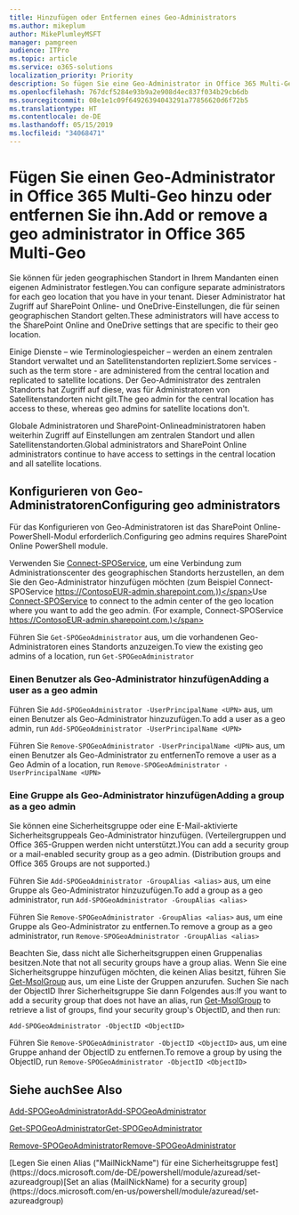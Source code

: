 ```yaml
---
title: Hinzufügen oder Entfernen eines Geo-Administrators
ms.author: mikeplum
author: MikePlumleyMSFT
manager: pamgreen
audience: ITPro
ms.topic: article
ms.service: o365-solutions
localization_priority: Priority
description: So fügen Sie eine Geo-Administrator in Office 365 Multi-Geo hinzu oder entfernen ihn.
ms.openlocfilehash: 767dcf5284e93b9a2e908d4ec837f034b29cb6db
ms.sourcegitcommit: 08e1e1c09f64926394043291a77856620d6f72b5
ms.translationtype: HT
ms.contentlocale: de-DE
ms.lasthandoff: 05/15/2019
ms.locfileid: "34068471"
---
```

# <a name="add-or-remove-a-geo-administrator-in-office-365-multi-geo"></a><span data-ttu-id="aede3-103">Fügen Sie einen Geo-Administrator in Office 365 Multi-Geo hinzu oder entfernen Sie ihn.</span><span class="sxs-lookup"><span data-stu-id="aede3-103">Add or remove a geo administrator in Office 365 Multi-Geo</span></span>

<span data-ttu-id="aede3-104">Sie können für jeden geographischen Standort in Ihrem Mandanten einen eigenen Administrator festlegen.</span><span class="sxs-lookup"><span data-stu-id="aede3-104">You can configure separate administrators for each geo location that you have in your tenant.</span></span> <span data-ttu-id="aede3-105">Dieser Administrator hat Zugriff auf SharePoint Online- und OneDrive-Einstellungen, die für seinen geographischen Standort gelten.</span><span class="sxs-lookup"><span data-stu-id="aede3-105">These administrators will have access to the SharePoint Online and OneDrive settings that are specific to their geo location.</span></span>

<span data-ttu-id="aede3-106">Einige Dienste – wie Terminologiespeicher – werden an einem zentralen Standort verwaltet und an Satellitenstandorten repliziert.</span><span class="sxs-lookup"><span data-stu-id="aede3-106">Some services - such as the term store - are administered from the central location and replicated to satellite locations.</span></span> <span data-ttu-id="aede3-107">Der Geo-Administrator des zentralen Standorts hat Zugriff auf diese, was für Administratoren von Satellitenstandorten nicht gilt.</span><span class="sxs-lookup"><span data-stu-id="aede3-107">The geo admin for the central location has access to these, whereas geo admins for satellite locations don't.</span></span>

<span data-ttu-id="aede3-108">Globale Administratoren und SharePoint-Onlineadministratoren haben weiterhin Zugriff auf Einstellungen am zentralen Standort und allen Satellitenstandorten.</span><span class="sxs-lookup"><span data-stu-id="aede3-108">Global administrators and SharePoint Online administrators continue to have access to settings in the central location and all satellite locations.</span></span>

## <a name="configuring-geo-administrators"></a><span data-ttu-id="aede3-109">Konfigurieren von Geo-Administratoren</span><span class="sxs-lookup"><span data-stu-id="aede3-109">Configuring geo administrators</span></span>

<span data-ttu-id="aede3-110">Für das Konfigurieren von Geo-Administratoren ist das SharePoint Online-PowerShell-Modul erforderlich.</span><span class="sxs-lookup"><span data-stu-id="aede3-110">Configuring geo admins requires SharePoint Online PowerShell module.</span></span>

<span data-ttu-id="aede3-111">Verwenden Sie [Connect-SPOService](https://docs.microsoft.com/powershell/module/sharepoint-online/Connect-SPOService), um eine Verbindung zum Administrationscenter des geographischen Standorts herzustellen, an dem Sie den Geo-Administrator hinzufügen möchten (zum Beispiel Connect-SPOService https://ContosoEUR-admin.sharepoint.com.))</span><span class="sxs-lookup"><span data-stu-id="aede3-111">Use [Connect-SPOService](https://docs.microsoft.com/powershell/module/sharepoint-online/Connect-SPOService) to connect to the admin center of the geo location where you want to add the geo admin. (For example, Connect-SPOService  https://ContosoEUR-admin.sharepoint.com.)</span></span>

<span data-ttu-id="aede3-112">Führen Sie `Get-SPOGeoAdministrator` aus, um die vorhandenen Geo-Administratoren eines Standorts anzuzeigen.</span><span class="sxs-lookup"><span data-stu-id="aede3-112">To view the existing geo admins of a location, run `Get-SPOGeoAdministrator`</span></span>

### <a name="adding-a-user-as-a-geo-admin"></a><span data-ttu-id="aede3-113">Einen Benutzer als Geo-Administrator hinzufügen</span><span class="sxs-lookup"><span data-stu-id="aede3-113">Adding a user as a geo admin</span></span>

<span data-ttu-id="aede3-114">Führen Sie `Add-SPOGeoAdministrator -UserPrincipalName <UPN>` aus, um einen Benutzer als Geo-Administrator hinzuzufügen.</span><span class="sxs-lookup"><span data-stu-id="aede3-114">To add a user as a geo admin, run `Add-SPOGeoAdministrator -UserPrincipalName <UPN>`</span></span>

<span data-ttu-id="aede3-115">Führen Sie `Remove-SPOGeoAdministrator -UserPrincipalName <UPN>` aus, um einen Benutzer als Geo-Administrator zu entfernen</span><span class="sxs-lookup"><span data-stu-id="aede3-115">To remove a user as a Geo Admin of a location, run  `Remove-SPOGeoAdministrator -UserPrincipalName <UPN>`</span></span>

### <a name="adding-a-group-as-a-geo-admin"></a><span data-ttu-id="aede3-116">Eine Gruppe als Geo-Administrator hinzufügen</span><span class="sxs-lookup"><span data-stu-id="aede3-116">Adding a group as a geo admin</span></span>

<span data-ttu-id="aede3-117">Sie können eine Sicherheitsgruppe oder eine E-Mail-aktivierte Sicherheitsgruppeals Geo-Administrator hinzufügen. (Verteilergruppen und Office 365-Gruppen werden nicht unterstützt.)</span><span class="sxs-lookup"><span data-stu-id="aede3-117">You can add a security group or a mail-enabled security group as a geo admin. (Distribution groups and Office 365 Groups are not supported.)</span></span>

<span data-ttu-id="aede3-118">Führen Sie `Add-SPOGeoAdministrator -GroupAlias <alias>` aus, um eine Gruppe als Geo-Administrator hinzuzufügen.</span><span class="sxs-lookup"><span data-stu-id="aede3-118">To add a group as a geo administrator, run `Add-SPOGeoAdministrator -GroupAlias <alias>`</span></span>

<span data-ttu-id="aede3-119">Führen Sie `Remove-SPOGeoAdministrator -GroupAlias <alias>` aus, um eine Gruppe als Geo-Administrator zu entfernen.</span><span class="sxs-lookup"><span data-stu-id="aede3-119">To remove a group as a geo administrator, run `Remove-SPOGeoAdministrator -GroupAlias <alias>`</span></span>

<span data-ttu-id="aede3-120">Beachten Sie, dass nicht alle Sicherheitsgruppen einen Gruppenalias besitzen.</span><span class="sxs-lookup"><span data-stu-id="aede3-120">Note that not all security groups have a group alias.</span></span> <span data-ttu-id="aede3-121">Wenn Sie eine Sicherheitsgruppe hinzufügen möchten, die keinen Alias besitzt, führen Sie [Get-MsolGroup](https://docs.microsoft.com/de-DE/powershell/module/msonline/get-msolgroup) aus, um eine Liste der Gruppen anzurufen. Suchen Sie nach der ObjectID Ihrer Sicherheitsgruppe Sie dann Folgendes aus:</span><span class="sxs-lookup"><span data-stu-id="aede3-121">If you want to add a security group that does not have an alias, run [Get-MsolGroup](https://docs.microsoft.com/en-us/powershell/module/msonline/get-msolgroup) to retrieve a list of groups, find your security group's ObjectID, and then run:</span></span>

`Add-SPOGeoAdministrator -ObjectID <ObjectID>`

<span data-ttu-id="aede3-122">Führen Sie `Remove-SPOGeoAdministrator -ObjectID <ObjectID>` aus, um eine Gruppe anhand der ObjectID zu entfernen.</span><span class="sxs-lookup"><span data-stu-id="aede3-122">To remove a group by using the ObjectID, run `Remove-SPOGeoAdministrator -ObjectID <ObjectID>`</span></span>

## <a name="see-also"></a><span data-ttu-id="aede3-123">Siehe auch</span><span class="sxs-lookup"><span data-stu-id="aede3-123">See Also</span></span>

[<span data-ttu-id="aede3-124">Add-SPOGeoAdministrator</span><span class="sxs-lookup"><span data-stu-id="aede3-124">Add-SPOGeoAdministrator</span></span>](https://docs.microsoft.com/powershell/module/sharepoint-online/add-spogeoadministrator)

[<span data-ttu-id="aede3-125">Get-SPOGeoAdministrator</span><span class="sxs-lookup"><span data-stu-id="aede3-125">Get-SPOGeoAdministrator</span></span>](https://docs.microsoft.com/powershell/module/sharepoint-online/get-spogeoadministrator)

[<span data-ttu-id="aede3-126">Remove-SPOGeoAdministrator</span><span class="sxs-lookup"><span data-stu-id="aede3-126">Remove-SPOGeoAdministrator</span></span>](https://docs.microsoft.com/powershell/module/sharepoint-online/remove-spogeoadministrator)

<span data-ttu-id="aede3-127">
  [Legen Sie einen Alias ("MailNickName") für eine Sicherheitsgruppe fest](https://docs.microsoft.com/de-DE/powershell/module/azuread/set-azureadgroup)</span><span class="sxs-lookup"><span data-stu-id="aede3-127">[Set an alias (MailNickName) for a security group](https://docs.microsoft.com/en-us/powershell/module/azuread/set-azureadgroup)</span></span>